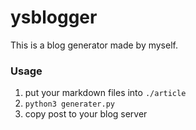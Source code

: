 # ysblogger
This is a blog generator made by myself.

### Usage
1. put your markdown files into `./article`
2. `python3 generater.py`
3. copy post to your blog server
